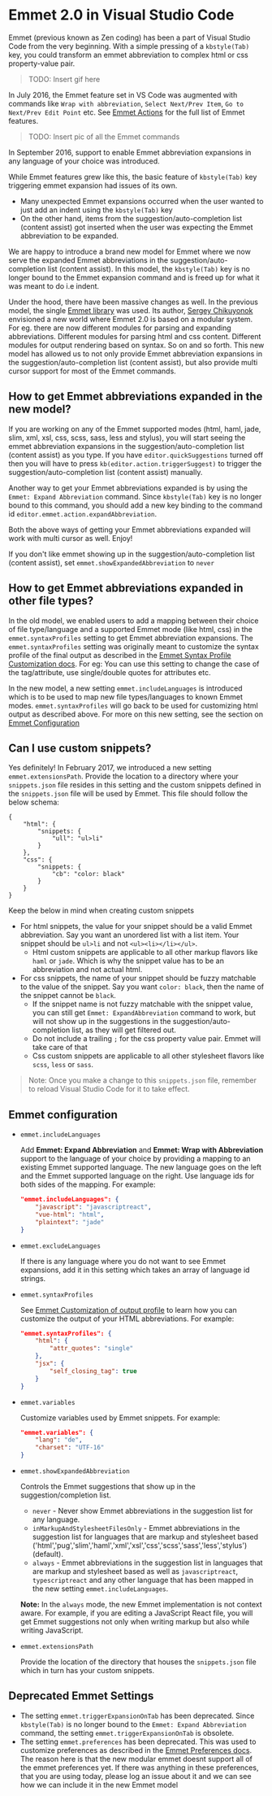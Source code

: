 # Emmet 2.0 in Visual Studio Code

Emmet (previous known as Zen coding) has been a part of Visual Studio Code from the very beginning. With a simple pressing of a `kbstyle(Tab)` key, you could transform an emmet abbreviation to complex html or css property-value pair. 

> TODO: Insert gif here

In July 2016, the Emmet feature set in VS Code was augmented with commands like `Wrap with abbreviation`, `Select Next/Prev Item`, `Go to Next/Prev Edit Point` etc. See [Emmet Actions](https://docs.emmet.io/actions/) for the full list of Emmet features.

> TODO: Insert pic of all the Emmet commands

In September 2016, support to enable Emmet abbreviation expansions in any language of your choice was introduced.

While Emmet features grew like this, the basic feature of `kbstyle(Tab)` key triggering emmet expansion had issues of its own.

* Many unexpected Emmet expansions occurred when the user wanted to just add an indent using the `kbstyle(Tab)` key 
* On the other hand, items from the suggestion/auto-completion list (content assist) got inserted when the user was expecting the Emmet abbreviation to be expanded.

We are happy to introduce a brand new model for Emmet where we now serve the expanded Emmet abbreviations in the suggestion/auto-completion list (content assist). In this model, the `kbstyle(Tab)` key is no longer bound to the Emmet expansion command and is freed up for what it was meant to do i.e indent.

Under the hood, there have been massive changes as well. In the previous model, the single [Emmet library](https://github.com/emmetio/emmet) was used. Its author, [Sergey Chikuyonok](https://github.com/sergeche) envisioned a new world where Emmet 2.0 is based on a modular system. For eg. there are now different modules for parsing and expanding abbreviations. Different modules for parsing html and css content. Different modules for output rendering based on syntax. So on and so forth. This new model has allowed us to not only provide Emmet abbreviation expansions in the suggestion/auto-completion list (content assist), but also provide multi cursor support for most of the Emmet commands.

## How to get Emmet abbreviations expanded in the new model?

If you are working on any of the Emmet supported modes (html, haml, jade, slim, xml, xsl, css, scss, sass, less and stylus), you will start seeing the emmet abbreviation expansions in the suggestion/auto-completion list (content assist) as you type. If you have `editor.quickSuggestions` turned off then you will have to press `kb(editor.action.triggerSuggest)` to trigger the suggestion/auto-completion list (content assist) manually.

Another way to get your Emmet abbreviations expanded is by using the `Emmet: Expand Abbreviation` command. Since `kbstyle(Tab)` key is no longer bound to this command, you should add a new key binding to the command id `editor.emmet.action.expandAbbreviation`.

Both the above ways of getting your Emmet abbreviations expanded will work with multi cursor as well. Enjoy!

If you don't like emmet showing up in the suggestion/auto-completion list (content assist), set `emmet.showExpandedAbbreviation` to `never`

## How to get Emmet abbreviations expanded in other file types?

In the old model, we enabled users to add a mapping between their choice of file type/language and a supported Emmet mode (like html, css) in the `emmet.syntaxProfiles` setting to get Emmet abbreviation expansions. The `emmet.syntaxProfiles` setting was originally meant to customize the syntax profile of the final output as described in the [Emmet Syntax Profile Customization docs](https://docs.emmet.io/customization/syntax-profiles/). For eg: You can use this setting to change the case of the tag/attribute, use single/double quotes for attributes etc.

In the new model, a new setting `emmet.includeLanguages` is introduced which is to be used to map new file types/languages to known Emmet modes. `emmet.syntaxProfiles` will go back to be used for customizing html output as described above. For more on this new setting, see the section on [Emmet Configuration](##emmet-configuration)

## Can I use custom snippets?

Yes definitely! In February 2017, we introduced a new setting `emmet.extensionsPath`. Provide the location to a directory where your `snippets.json` file resides in this setting and the custom snippets defined in the `snippets.json` file will be used by Emmet.
This file should follow the below schema:

```
{
    "html": {
        "snippets: {
            "ull": "ul>li" 
        }
    },
    "css": {
        "snippets: {
            "cb": "color: black" 
        }
    }
}
```

Keep the below in mind when creating custom snippets

* For html snippets, the value for your snippet should be a valid Emmet abbreviation. Say you want an unordered list with a list item. Your snippet should be `ul>li` and not `<ul><li></li></ul>`. 
     * Html custom snippets are applicable to all other markup flavors like `haml` or `jade`. Which is why the snippet value has to be an abbreviation and not actual html.
* For css snippets, the name of your snippet should be fuzzy matchable to the value of the snippet. Say you want `color: black`, then the name of the snippet cannot be `black`. 
     * If the snippet name is not fuzzy matchable with the snippet value, you can still get `Emmet: ExpandAbbreviation` command to work, but will not show up in the suggestions in the suggestion/auto-completion list, as they will get filtered out.
     * Do not include a trailing `;` for the css property value pair. Emmet will take care of that
     * Css custom snippets are applicable to all other stylesheet flavors like `scss`, `less` or `sass`. 

> Note: Once you make a change to this `snippets.json` file, remember to reload Visual Studio Code for it to take effect.
     

## Emmet configuration

* `emmet.includeLanguages`

    Add **Emmet: Expand Abbreviation** and **Emmet: Wrap with Abbreviation** support to the language of your choice by providing a mapping to an existing Emmet supported language. The new language goes on the left and the Emmet supported language on the right. Use language ids for both sides of the mapping.
    For example:
    ```json
    "emmet.includeLanguages": {
        "javascript": "javascriptreact",
        "vue-html": "html",
        "plaintext": "jade"
    }
    ```

* `emmet.excludeLanguages`

    If there is any language where you do not want to see Emmet expansions, add it in this setting which takes an array of language id strings.

* `emmet.syntaxProfiles`

    See [Emmet Customization of output profile](https://docs.emmet.io/customization/syntax-profiles/#create-your-own-profile) to learn how you can customize the output of your HTML abbreviations.
    For example:
    ```json
    "emmet.syntaxProfiles": {
        "html": {
            "attr_quotes": "single"
        },
        "jsx": {
            "self_closing_tag": true
        }
    }
    ```

* `emmet.variables`

    Customize variables used by Emmet snippets.
    For example:
    ```json
    "emmet.variables": {
        "lang": "de",
        "charset": "UTF-16"
    }
    ```

* `emmet.showExpandedAbbreviation`

    Controls the Emmet suggestions that show up in the suggestion/completion list.

    * `never` - Never show Emmet abbreviations in the suggestion list for any language.
    * `inMarkupAndStylesheetFilesOnly` - Emmet abbreviations in the suggestion list for languages that are markup and stylesheet based ('html','pug','slim','haml','xml','xsl','css','scss','sass','less','stylus') (default).
    * `always` - Emmet abbreviations in the suggestion list in languages that are markup and stylesheet based as well as `javascriptreact`, `typescriptreact` and any other language that has been mapped in the new setting `emmet.includeLanguages`.

    **Note:** In the `always` mode, the new Emmet implementation is not context aware. For example, if you are editing a JavaScript React file, you will get Emmet suggestions not only when writing markup but also while writing JavaScript.

* `emmet.extensionsPath`

   Provide the location of the directory that houses the `snippets.json` file which in turn has your custom snippets.
   
## Deprecated Emmet Settings

* The setting `emmet.triggerExpansionOnTab` has been deprecated. Since `kbstyle(Tab)` is no longer bound to the `Emmet: Expand Abbreviation` command, the setting `emmet.triggerExpansionOnTab` is obsolete.
* The setting `emmet.preferences` has been deprecated. This was used to customize preferences as described in the [Emmet Preferences docs](https://docs.emmet.io/customization/preferences/). The reason here is that the new modular emmet doesnt support all of the emmet preferences yet. If there was anything in these preferences, that you are using today, please log an issue about it and we can see how we can include it in the new Emmet model